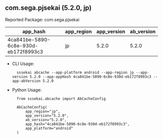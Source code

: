 com.sega.pjsekai (5.2.0, jp)
---
Reported Package: com.sega.pjsekai

|                                        app_hash|   app_region|  app_version|   ab_version|
|------------------------------------------------|-------------|-------------|-------------|
|            4ca841be-5890-6c8e-930d-eb172f8993c3|           jp|        5.2.0|        5.2.0|

- CLI Usage:

        sssekai abcache --app-platform android --app-region jp --app-version 5.2.0 --app-appHash 4ca841be-5890-6c8e-930d-eb172f8993c3 --app-abVersion 5.2.0

- Python Usage:

        from sssekai.abcache import AbCacheConfig

        AbCacheConfig(
            app_region="jp",
            app_version="5.2.0",
            ab_version="5.2.0",
            app_hash="4ca841be-5890-6c8e-930d-eb172f8993c3",
            app_platform="android"
        )

